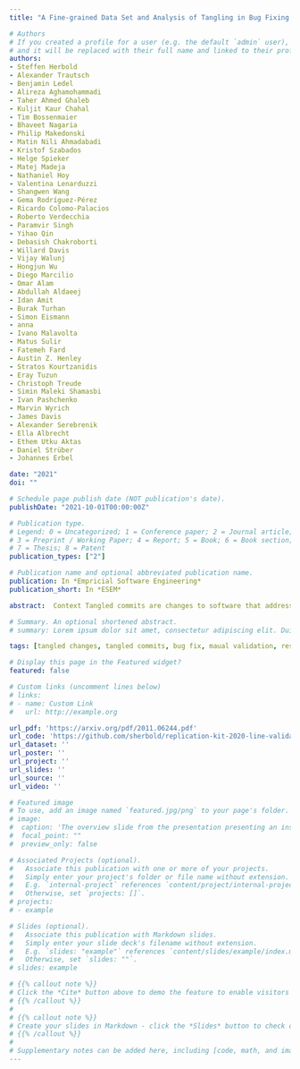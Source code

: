 ```yaml
---
title: "A Fine-grained Data Set and Analysis of Tangling in Bug Fixing Commits"

# Authors
# If you created a profile for a user (e.g. the default `admin` user), write the username (folder name) here 
# and it will be replaced with their full name and linked to their profile.
authors:
- Steffen Herbold
- Alexander Trautsch
- Benjamin Ledel
- Alireza Aghamohammadi
- Taher Ahmed Ghaleb
- Kuljit Kaur Chahal
- Tim Bossenmaier
- Bhaveet Nagaria
- Philip Makedonski
- Matin Nili Ahmadabadi
- Kristof Szabados
- Helge Spieker
- Matej Madeja
- Nathaniel Hoy
- Valentina Lenarduzzi
- Shangwen Wang
- Gema Rodríguez-Pérez
- Ricardo Colomo-Palacios 
- Roberto Verdecchia
- Paramvir Singh
- Yihao Qin
- Debasish Chakroborti
- Willard Davis
- Vijay Walunj
- Hongjun Wu
- Diego Marcilio
- Omar Alam
- Abdullah Aldaeej
- Idan Amit
- Burak Turhan
- Simon Eismann
- anna
- Ivano Malavolta
- Matus Sulir
- Fatemeh Fard
- Austin Z. Henley
- Stratos Kourtzanidis
- Eray Tuzun
- Christoph Treude
- Simin Maleki Shamasbi
- Ivan Pashchenko
- Marvin Wyrich
- James Davis
- Alexander Serebrenik
- Ella Albrecht
- Ethem Utku Aktas
- Daniel Strüber
- Johannes Erbel

date: "2021"
doi: ""

# Schedule page publish date (NOT publication's date).
publishDate: "2021-10-01T00:00:00Z"

# Publication type.
# Legend: 0 = Uncategorized; 1 = Conference paper; 2 = Journal article;
# 3 = Preprint / Working Paper; 4 = Report; 5 = Book; 6 = Book section;
# 7 = Thesis; 8 = Patent
publication_types: ["2"]

# Publication name and optional abbreviated publication name.
publication: In *Empricial Software Engineering*
publication_short: In *ESEM*

abstract:  Context Tangled commits are changes to software that address multiple concerns at once. For researchers interested in bugs, tangled commits mean that they actually study not only bugs, but also other concerns irrelevant for the study of bugs.**Objective** We want to improve our understanding of the prevalence of tangling and the types of changes that are tangled within bug fixing commits. **Methods** We use a crowd sourcing approach for manual labeling to validate which changes contribute to bug fixes for each line in bug fixing commits. Each line is labeled by four participants. If at least three participants agree on the same label, we have consensus. **Results** We estimate that between 17% and 32% of all changes in bug fixing commits modify the source code to fix the underlying problem. However, when we only consider changes to the production code files this ratio increases to 66% to 87%. We find that about 11% of lines are hard to label leading to active disagreements between participants. Due to confirmed tangling and the uncertainty in our data, we estimate that 3% to 47% of data is noisy without manual untangling, depending on the use case.**Conclusion** Tangled commits have a high prevalence in bug fixes and can lead to a large amount of noise in the data. Prior research indicates that this noise may alter results. As researchers, we should be skeptics and assume that unvalidated data is likely very noisy, until proven otherwise.  

# Summary. An optional shortened abstract.
# summary: Lorem ipsum dolor sit amet, consectetur adipiscing elit. Duis posuere tellus ac convallis placerat. Proin tincidunt magna sed ex sollicitudin condimentum.

tags: [tangled changes, tangled commits, bug fix, maual validation, research turk, registered report]

# Display this page in the Featured widget?
featured: false 

# Custom links (uncomment lines below)
# links:
# - name: Custom Link
#   url: http://example.org

url_pdf: 'https://arxiv.org/pdf/2011.06244.pdf'
url_code: 'https://github.com/sherbold/replication-kit-2020-line-validation'
url_dataset: ''
url_poster: ''
url_project: ''
url_slides: ''
url_source: ''
url_video: ''

# Featured image
# To use, add an image named `featured.jpg/png` to your page's folder. 
# image:
#  caption: 'The overview slide from the presentation presenting an insecure code example, the approach to create the data set, the evaluation results, and future research ideas as well as the URL to the data set.'
#  focal_point: ""
#  preview_only: false

# Associated Projects (optional).
#   Associate this publication with one or more of your projects.
#   Simply enter your project's folder or file name without extension.
#   E.g. `internal-project` references `content/project/internal-project/index.md`.
#   Otherwise, set `projects: []`.
# projects:
# - example

# Slides (optional).
#   Associate this publication with Markdown slides.
#   Simply enter your slide deck's filename without extension.
#   E.g. `slides: "example"` references `content/slides/example/index.md`.
#   Otherwise, set `slides: ""`.
# slides: example

# {{% callout note %}}
# Click the *Cite* button above to demo the feature to enable visitors to import publication metadata into their reference management software.
# {{% /callout %}}
# 
# {{% callout note %}}
# Create your slides in Markdown - click the *Slides* button to check out the example.
# {{% /callout %}}
# 
# Supplementary notes can be added here, including [code, math, and images](https://wowchemy.com/docs/writing-markdown-latex/).
---
```

